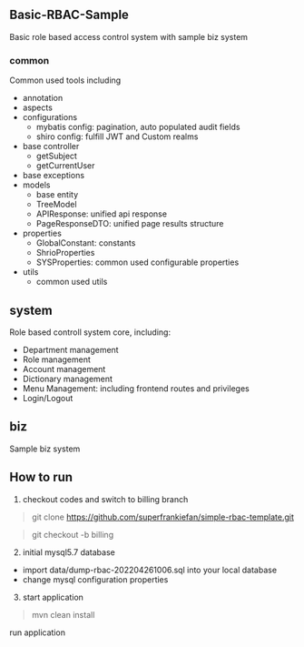 ## Basic-RBAC-Sample

Basic role based access control system with sample biz system

### common
Common used tools including 
- annotation
- aspects
- configurations
  - mybatis config: pagination, auto populated audit fields
  - shiro config: fulfill JWT and Custom realms
- base controller
  - getSubject
  - getCurrentUser
- base exceptions
- models
  - base entity
  - TreeModel
  - APIResponse: unified api response
  - PageResponseDTO: unified page results structure
- properties
  - GlobalConstant: constants
  - ShrioProperties
  - SYSProperties: common used configurable properties
- utils
  - common used utils

## system
Role based controll system core, including:
- Department management
- Role management
- Account management
- Dictionary management
- Menu Management: including frontend routes and privileges
- Login/Logout

## biz
Sample biz system

## How to run

1. checkout codes and switch to billing branch
> git clone https://github.com/superfrankiefan/simple-rbac-template.git

> git checkout -b billing

2. initial mysql5.7 database
- import data/dump-rbac-202204261006.sql into your local database
- change mysql configuration properties

3. start application
> mvn clean install

  run application